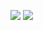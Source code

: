 ![](https://github-readme-stats.vercel.app/api?username=keftcha&count_private=true&show_icons=true&include_all_commits=true&hide_rank=true&hide_border=true)
![](https://github-readme-stats.vercel.app/api/top-langs/?username=keftcha&exclude_repo=Projets_etudiant,portfolio&langs_count=10&layout=compact&hide_border=true)
